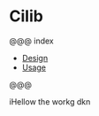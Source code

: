 # Cilib

@@@ index

* [Design](design/index.md)
* [Usage](usage/index.md)

@@@

iHellow the workg dkn
